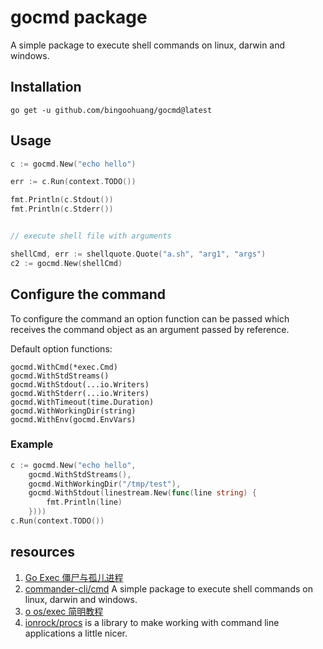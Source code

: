 # gocmd package

A simple package to execute shell commands on linux, darwin and windows.

## Installation

`go get -u github.com/bingoohuang/gocmd@latest`

## Usage

```go
c := gocmd.New("echo hello")

err := c.Run(context.TODO())

fmt.Println(c.Stdout())
fmt.Println(c.Stderr())


// execute shell file with arguments

shellCmd, err := shellquote.Quote("a.sh", "arg1", "args")
c2 := gocmd.New(shellCmd)
```

## Configure the command

To configure the command an option function can be passed which receives the
command object as an argument passed by reference.

Default option functions:

```
gocmd.WithCmd(*exec.Cmd)
gocmd.WithStdStreams()
gocmd.WithStdout(...io.Writers)
gocmd.WithStderr(...io.Writers)
gocmd.WithTimeout(time.Duration)
gocmd.WithWorkingDir(string)
gocmd.WithEnv(gocmd.EnvVars)
```

### Example

```go
c := gocmd.New("echo hello", 
	gocmd.WithStdStreams(), 
	gocmd.WithWorkingDir("/tmp/test"),
	gocmd.WithStdout(linestream.New(func(line string) {
	    fmt.Println(line)
    })))
c.Run(context.TODO())
```

## resources

1. [Go Exec 僵尸与孤儿进程](https://github.com/WilburXu/blog/blob/master/Golang/Go%20Exec%20%E5%83%B5%E5%B0%B8%E4%B8%8E%E5%AD%A4%E5%84%BF%E8%BF%9B%E7%A8%8B.md)
2. [commander-cli/cmd](https://github.com/commander-cli/cmd) A simple package to execute shell commands on linux, darwin and windows.
3. [o os/exec 简明教程](https://colobu.com/2020/12/27/go-with-os-exec/)
4. [ionrock/procs](https://github.com/ionrock/procs) is a library to make working with command line applications a little nicer.
